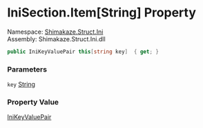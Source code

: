 # IniSection.Item[String] Property
Namespace: [Shimakaze.Struct.Ini](Shimakaze.Struct.Ini/Shimakaze.Struct.Ini.md)  
Assembly: Shimakaze.Struct.Ini.dll  

```csharp
public IniKeyValuePair this[string key]  { get; }
```

### Parameters
`key` [String](//docs.microsoft.com/zh-cn/dotnet/api/system.string)

### Property Value
[IniKeyValuePair](Shimakaze.Struct.Ini/IniKeyValuePair/IniKeyValuePair.md)
